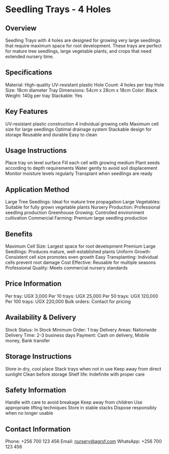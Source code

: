 # Seedling Trays - 4 Holes

## Overview
Seedling Trays with 4 holes are designed for growing very large seedlings that require maximum space for root development. These trays are perfect for mature tree seedlings, large vegetable plants, and crops that need extended nursery time.

## Specifications
Material: High-quality UV-resistant plastic
Hole Count: 4 holes per tray
Hole Size: 18cm diameter
Tray Dimensions: 54cm x 28cm x 18cm
Color: Black
Weight: 140g per tray
Stackable: Yes

## Key Features
UV-resistant plastic construction
4 individual growing cells
Maximum cell size for large seedlings
Optimal drainage system
Stackable design for storage
Reusable and durable
Easy to clean

## Usage Instructions
Place tray on level surface
Fill each cell with growing medium
Plant seeds according to depth requirements
Water gently to avoid soil displacement
Monitor moisture levels regularly
Transplant when seedlings are ready

## Application Method
Large Tree Seedlings: Ideal for mature tree propagation
Large Vegetables: Suitable for fully grown vegetable plants
Nursery Production: Professional seedling production
Greenhouse Growing: Controlled environment cultivation
Commercial Farming: Premium large seedling production

## Benefits
Maximum Cell Size: Largest space for root development
Premium Large Seedlings: Produces mature, well-established plants
Uniform Growth: Consistent cell size promotes even growth
Easy Transplanting: Individual cells prevent root damage
Cost Effective: Reusable for multiple seasons
Professional Quality: Meets commercial nursery standards

## Price Information
Per tray: UGX 3,000
Per 10 trays: UGX 25,000
Per 50 trays: UGX 120,000
Per 100 trays: UGX 220,000
Bulk orders: Contact for pricing

## Availability & Delivery
Stock Status: In Stock
Minimum Order: 1 tray
Delivery Areas: Nationwide
Delivery Time: 2-3 business days
Payment: Cash on delivery, Mobile money, Bank transfer

## Storage Instructions
Store in dry, cool place
Stack trays when not in use
Keep away from direct sunlight
Clean before storage
Shelf life: Indefinite with proper care

## Safety Information
Handle with care to avoid breakage
Keep away from children
Use appropriate lifting techniques
Store in stable stacks
Dispose responsibly when no longer usable

## Contact Information
Phone: +256 700 123 456
Email: nursery@agrof.com
WhatsApp: +256 700 123 456
